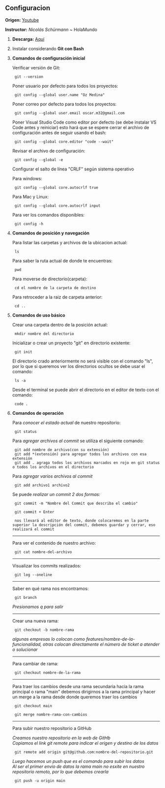 ## Configuracion

**Origen:** [Youtube](https://git-scm.com/downloads)

**Instructor:** *Nicolás Schürmann* ~ HolaMundo

1. **Descarga:** [Aquí](https://git-scm.com/downloads)

2. Instalar considerando **Git con Bash**

3. **Comandos de configuración inicial**

    Verificar versión de Git:
    
        git --version

    Poner usuario por defecto para todos los proyectos:

        git config --global user.name "Oz Medina"

    Poner correo por defecto para todos los proyectos:

        git config --global user.email oscar.m32@gmail.com

    Poner Visual Studio Code como editor por defecto (se debe instalar VS Code antes y reiniciar) esto hará que se espere cerrar el archivo de configuración antes de seguir usando el bash:
        
        git config --global core.editor "code --wait" 

    Revisar el archivo de configuración:

        git config --global -e

    Configurar el salto de línea "CRLF" según sistema operativo
    
    Para windows:
        
        git config --global core.autocrlf true

    Para Mac y Linux:

        git config --global core.autocrlf input

    Para ver los comandos disponibles:

        git config -h


4. **Comandos de posición y navegación**

    Para listar las carpetas y archivos de la ubicacion actual:
        
        ls

    Para saber la ruta actual de donde te encuentras:
        
        pwd

    Para moverse de directorio(carpeta):
        
        cd el nombre de la carpeta de destino

    Para retroceder a la raiz de carpeta anterior:

        cd ..

5. **Comandos de uso básico**

    Crear una carpeta dentro de la posición actual:

        mkdir nombre del directorio

    Inicializar o crear un proyecto "git" en directorio existente:

        git init

    El directorio crado anteriormente no será visible con el comando "ls", por lo que si queremos ver los directorios ocultos se debe usar el comando:

        ls -a

    Desde el terminal se puede abrir el directorio en el editor de texto con el comando:

        code .

6. **Comandos de operación**

    Para *conocer el estado actual* de nuestro repositorio:

        git status

    Para *agregar archivos al commit* se utiliza el siguiente comando:

        git add nombre de archivo(con su extensión)
        git add *(extensión) para agregar todos los archivos con esa extensión
        git add . agraga todos los archivos marcados en rojo en git status o todos los archivos en el directorio

    Para *agregar varios archivos al commit* 

        git add archivo1 archivo2

    Se puede *realizar un commit 2 dos formas:*

        git commit -m "Nombre del Commit que describa el cambio"
        
        git commit + Enter 
        
        nos llevará al editor de texto, donde colocaremos en la parte superior la descripción del commit, debemos guardar y cerrar, eso realizará el commit
    ---
    Para ver el contenido de nuestro archivo:

        git cat nombre-del-archivo
    ---

    Visualizar los commits realizados:

        git log --oneline

    ---
    Saber en qué rama nos encontramos:

        git branch

    *Presionamos q para salir*

    ---

    Crear una nueva rama:

        git checkout -b nombre-rama

    *algunas empresas lo colocan como features/nombre-de-la-funcionalidad,
    otras colocan directamente el número de ticket a atender o solucionar*

    ---

    Para cambiar de rama:

        git checkout nombre-de-la-rama
    ---
    
    Para traer los cambios desde una rama secundaria hacia la rama principal o rama "main" debemos dirigirnos a la rama principal y hacer un merge a la rama desde donde queremos traer los cambios

        git checkout main

        git merge nombre-rama-con-cambios
    ---
    
    Para subir nuestro repositorio a GitHub

    *Creamos nuestro repositorio en la web de GitHb*  
    *Copiamos el link git remote para indicar el origen y destino de los datos*
    
        git remote add origin git@github.com:nombre-del-repositorio.git

    *Luego hacemos un push que es el comando para subir los datos*  
    *Al ser el primer envío de datos la rama main no esxite en nuestro repositorio remoto, por lo que debemos crearla*

        git push -u origin main
    